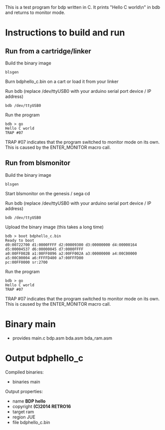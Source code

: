 This is a test program for bdp written in C.
It prints "Hello C world\n" in bdb and returns to monitor mode.

Instructions to build and run
=============================

Run from a cartridge/linker
---------------------------

Build the binary image

    blsgen

Burn bdphello_c.bin on a cart or load it from your linker

Run bdb (replace /dev/ttyUSB0 with your arduino serial port device / IP address)

    bdb /dev/ttyUSB0

Run the program

    bdb > go
    Hello C world
    TRAP #07

TRAP #07 indicates that the program switched to monitor mode on its own.
This is caused by the ENTER_MONITOR macro call.

Run from blsmonitor
-------------------

Build the binary image

    blsgen

Start blsmonitor on the genesis / sega cd

Run bdb (replace /dev/ttyUSB0 with your arduino serial port device / IP address)

    bdb /dev/ttyUSB0

Upload the binary image (this takes a long time)

    bdb > boot bdphello_c.bin
    Ready to boot
    d0:00722700 d1:0000FFFF d2:00009300 d3:00000000 d4:00000164 d5:00004537 d6:00000045 d7:0000FFFF
    a0:00FF002B a1:00FF0896 a2:00FF002A a3:00000000 a4:00C00000 a5:00C00004 a6:FFFFD400 a7:00FFFD00
    pc:00FF0000 sr:2700

Run the program

    bdb > go
    Hello C world
    TRAP #07

TRAP #07 indicates that the program switched to monitor mode on its own. This
is caused by the ENTER_MONITOR macro call.


Binary **main**
===============

 - provides main.c bdp.asm bda.asm bda_ram.asm


Output **bdphello_c**
=====================

Compiled binaries:

 - binaries main

Output properties:

 - name **BDP hello**
 - copyright **(C)2014 RETRO16**
 - target ram
 - region JUE
 - file bdphello_c.bin


